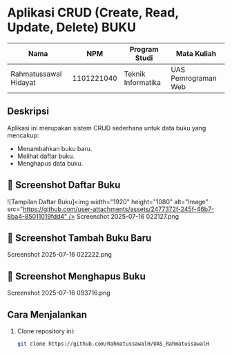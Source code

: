# Aplikasi CRUD (Create, Read, Update, Delete) BUKU

| Nama                    | NPM         | Program Studi       | Mata Kuliah            |
|------------------------|-------------|--------------------|-----------------------|
| Rahmatussawal Hidayat   | 1101221040  | Teknik Informatika | UAS Pemrograman Web    |

## Deskripsi
Aplikasi ini merupakan sistem CRUD sederhana untuk data buku yang mencakup:
- Menambahkan buku baru.
- Melihat daftar buku.
- Menghapus data buku.
  
## 📸 Screenshot Daftar Buku

![Tampilan Daftar Buku]<img width="1920" height="1080" alt="Image" src="https://github.com/user-attachments/assets/2477372f-245f-46b7-8ba4-85011019fdd4" />
Screenshot 2025-07-16 022127.png

## 📸 Screenshot Tambah Buku Baru

Screenshot 2025-07-16 022222.png

## 📸 Screenshot Menghapus Buku

Screenshot 2025-07-16 093716.png

## Cara Menjalankan
1. Clone repository ini:
   ```bash
   git clone https://github.com/RahmatussawalH/UAS_RahmatussawalH
